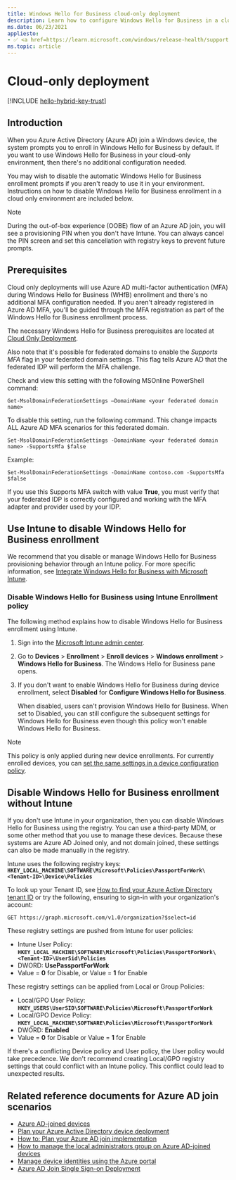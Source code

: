 ```yaml
---
title: Windows Hello for Business cloud-only deployment
description: Learn how to configure Windows Hello for Business in a cloud-only deployment scenario.
ms.date: 06/23/2021
appliesto: 
- ✅ <a href=https://learn.microsoft.com/windows/release-health/supported-versions-windows-client target=_blank>Windows 10 and later</a>
ms.topic: article
---
```

# Cloud-only deployment

[!INCLUDE [hello-hybrid-key-trust](./includes/hello-cloud.md)]

## Introduction

When you Azure Active Directory (Azure AD) join a Windows device, the system prompts you to enroll in Windows Hello for Business by default. If you want to use Windows Hello for Business in your cloud-only environment, then there's no additional configuration needed.

You may wish to disable the automatic Windows Hello for Business enrollment prompts if you aren't ready to use it in your environment. Instructions on how to disable Windows Hello for Business enrollment in a cloud only environment are included below.

> [!NOTE]
> During the out-of-box experience (OOBE) flow of an Azure AD join, you will see a provisioning PIN when you don't have Intune. You can always cancel the PIN screen and set this cancellation with registry keys to prevent future prompts.

## Prerequisites

Cloud only deployments will use Azure AD multi-factor authentication (MFA) during Windows Hello for Business (WHfB) enrollment and there's no additional MFA configuration needed. If you aren't already registered in Azure AD MFA, you'll be guided through the MFA registration as part of the Windows Hello for Business enrollment process.

The necessary Windows Hello for Business prerequisites are located at [Cloud Only Deployment](hello-identity-verification.md#azure-ad-cloud-only-deployment).

Also note that it's possible for federated domains to enable the *Supports MFA* flag in your federated domain settings. This flag tells Azure AD that the federated IDP will perform the MFA challenge.

Check and view this setting with the following MSOnline PowerShell command:

`Get-MsolDomainFederationSettings –DomainName <your federated domain name>`

To disable this setting, run the following command. This change impacts ALL Azure AD MFA scenarios for this federated domain.

`Set-MsolDomainFederationSettings -DomainName <your federated domain name> -SupportsMfa $false`

Example:

`Set-MsolDomainFederationSettings -DomainName contoso.com -SupportsMfa $false`

If you use this Supports MFA switch with value **True**, you must verify that your federated IDP is correctly configured and working with the MFA adapter and provider used by your IDP.

## Use Intune to disable Windows Hello for Business enrollment

We recommend that you disable or manage Windows Hello for Business provisioning behavior through an Intune policy. For more specific information, see [Integrate Windows Hello for Business with Microsoft Intune](/mem/intune/protect/windows-hello).

### Disable Windows Hello for Business using Intune Enrollment policy

The following method explains how to disable Windows Hello for Business enrollment using Intune.

1. Sign into the [Microsoft Intune admin center](https://go.microsoft.com/fwlink/?linkid=2109431).
2. Go to **Devices** > **Enrollment** > **Enroll devices** > **Windows enrollment** > **Windows Hello for Business**. The Windows Hello for Business pane opens.
3. If you don't want to enable Windows Hello for Business during device enrollment, select **Disabled** for **Configure Windows Hello for Business**.

    When disabled, users can't provision Windows Hello for Business. When set to Disabled, you can still configure the subsequent settings for Windows Hello for Business even though this policy won't enable Windows Hello for Business.

> [!NOTE]
> This policy is only applied during new device enrollments. For currently enrolled devices, you can [set the same settings in a device configuration policy](hello-manage-in-organization.md).

## Disable Windows Hello for Business enrollment without Intune

If you don't use Intune in your organization, then you can disable Windows Hello for Business using the registry. You can use a third-party MDM, or some other method that you use to manage these devices. Because these systems are Azure AD Joined only, and not domain joined, these settings can also be made manually in the registry.

Intune uses the following registry keys: **`HKEY_LOCAL_MACHINE\SOFTWARE\Microsoft\Policies\PassportForWork\<Tenant-ID>\Device\Policies`**

To look up your Tenant ID, see [How to find your Azure Active Directory tenant ID](/azure/active-directory/fundamentals/active-directory-how-to-find-tenant) or try the following, ensuring to sign-in with your organization's account:

```msgraph-interactive
GET https://graph.microsoft.com/v1.0/organization?$select=id
```

These registry settings are pushed from Intune for user policies:

- Intune User Policy: **`HKEY_LOCAL_MACHINE\SOFTWARE\Microsoft\Policies\PassportForWork\<Tenant-ID>\UserSid\Policies`**
- DWORD: **UsePassportForWork**
- Value = **0** for Disable, or Value = **1** for Enable

These registry settings can be applied from Local or Group Policies:

- Local/GPO User Policy: **`HKEY_USERS\UserSID\SOFTWARE\Policies\Microsoft\PassportForWork`**
- Local/GPO Device Policy: **`HKEY_LOCAL_MACHINE\SOFTWARE\Policies\Microsoft\PassportForWork`**
- DWORD: **Enabled**
- Value = **0** for Disable or Value = **1** for Enable

If there's a conflicting Device policy and User policy, the User policy would take precedence. We don't recommend creating Local/GPO registry settings that could conflict with an Intune policy. This conflict could lead to unexpected results.

## Related reference documents for Azure AD join scenarios

- [Azure AD-joined devices](/azure/active-directory/devices/concept-azure-ad-join)
- [Plan your Azure Active Directory device deployment](/azure/active-directory/devices/plan-device-deployment)
- [How to: Plan your Azure AD join implementation](/azure/active-directory/devices/azureadjoin-plan)
- [How to manage the local administrators group on Azure AD-joined devices](/azure/active-directory/devices/assign-local-admin)
- [Manage device identities using the Azure portal](/azure/active-directory/devices/device-management-azure-portal)
- [Azure AD Join Single Sign-on Deployment](hello-hybrid-aadj-sso.md)
